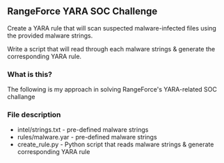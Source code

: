 ## RangeForce YARA SOC Challenge

Create a YARA rule that will scan suspected malware-infected files using the provided malware strings.

Write a script that will read through each malware strings & generate the corresponding YARA rule.


### What is this?

The following is my approach in solving RangeForce's YARA-related SOC challange


### File description

* intel/strings.txt - pre-defined malware strings
* rules/malware.yar - pre-defined malware strings
* create_rule.py - Python script that reads malware strings & generate corresponding YARA rule

